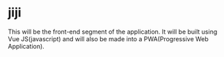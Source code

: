 # jiji
This will be the front-end segment of the application. It will be built using Vue JS(javascript) and will also be made into a PWA(Progressive Web Application).
